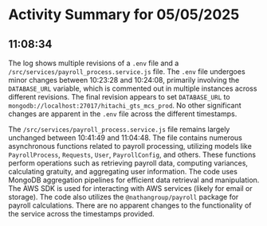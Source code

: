 # Activity Summary for 05/05/2025

## 11:08:34
The log shows multiple revisions of a `.env` file and a `/src/services/payroll_process.service.js` file.  The `.env` file undergoes minor changes between 10:23:28 and 10:24:08, primarily involving the `DATABASE_URL` variable, which is commented out in multiple instances across different revisions. The final revision appears to set `DATABASE_URL` to `mongodb://localhost:27017/hitachi_gts_mcs_prod`. No other significant changes are apparent in the `.env` file across the different timestamps.

The `/src/services/payroll_process.service.js` file remains largely unchanged between 10:41:49 and 11:04:48.  The file contains numerous asynchronous functions related to payroll processing, utilizing models like `PayrollProcess`, `Requests`, `User`, `PayrollConfig`, and others. These functions perform operations such as retrieving payroll data, computing variances, calculating gratuity, and aggregating user information.  The code uses MongoDB aggregation pipelines for efficient data retrieval and manipulation. The AWS SDK is used for interacting with AWS services (likely for email or storage).  The code also utilizes the `@nathangroup/payroll` package for payroll calculations. There are no apparent changes to the functionality of the service across the timestamps provided.
